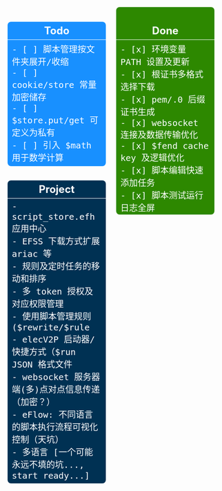 <div style="display: flex;justify-content: space-around;align-items: flex-start;box-sizing: border-box;color: white;font-size: 20px;">
<div style="width: 50%;margin: 0 12px;">
<div style="background-color: #1890ff;list-style: none;border-radius: 8px;padding: 0;margin: 0;">
<h3 style="font-size: 24px;text-align: center;border-bottom: 1px solid;color: white;padding: 6px;margin-bottom: 0;">Todo</h3>
<pre style="white-space: pre-line;word-break: break-word;margin: 0;padding: 6px 10px;text-align: left;display: flex;">
- [ ] 脚本管理按文件夹展开/收缩
- [ ] cookie/store 常量加密储存
- [ ] $store.put/get 可定义为私有
- [ ] 引入 $math 用于数学计算
</pre>
</div>
<div style="background-color: #003153;margin-top: 12px;border-radius: 8px;">
<h3 style="font-size: 24px;text-align: center;border-bottom: 1px solid;color: white;padding: 6px;margin-bottom: 0;">Project</h3>
<pre style="margin-bottom: 0;white-space: pre-line;word-break: break-word;margin: 0;padding: 6px 10px;text-align: left;display: flex;">
- script_store.efh 应用中心
- EFSS 下载方式扩展 ariac 等
- 规则及定时任务的移动和排序
- 多 token 授权及对应权限管理
- 使用脚本管理规则($rewrite/$rule
- elecV2P 启动器/快捷方式（$run JSON 格式文件
- websocket 服务器端(多)点对点信息传递（加密？）
- eFlow: 不同语言的脚本执行流程可视化控制（天坑）
- 多语言 [一个可能永远不填的坑..., start ready...]
</pre>
</div>
</div>
<div style="width: 50%;background-color: #2d8800;border-radius: 8px;margin: 0 12px; max-height: 480px; overflow: hidden auto;">
<h3 style="font-size: 24px;text-align: center;border-bottom: 1px solid;color: white;padding: 6px;margin-bottom: 0;">Done</h3>
<pre style="margin-bottom: 0;white-space: pre-line;word-break: break-word;margin: 0;padding: 6px 10px;text-align: left;display: flex;">
- [x] 环境变量 PATH 设置及更新
- [x] 根证书多格式选择下载
- [x] pem/.0 后缀证书生成
- [x] websocket 连接及数据传输优化
- [x] $fend cache key 及逻辑优化
- [x] 脚本编辑快速添加任务
- [x] 脚本测试运行日志全屏
- [x] cookie=clear 清除授权 token
- [x] addEventListener hashchange
- [x] 可设置仅 webhook 端口可访问
- [x] 增加 $request.pathname 参数
- [x] 脚本中增加默认变量 __userid
- [x] webUI 主题样式自定义
- [x] ENV 设定默认 WEBHOOK TOKEN
- [x] cookie 授权通知及记录
- [x] EFSS 文件全选快捷键
- [x] EFSS 默认不显示文件夹 node_modules
- [x] softupdate.js 默认使用 ZIP 更新
- [x] wbrun 快速运行脚本
- [x] 定时任务快捷查看脚本
- [x] webUI i18n 新建文件夹
- [x] 简单主题开发者测试
- [x] sponsors 用户ID 测试
- [x] 默认更新检测调整
- [x] 网页通知默认打开
- [x] 脚本快捷执行及日志显示优化
- [x] efh 自定义运行前后台部分
- [x] task bIsValid 函数优化
- [x] EFSS 编辑器 复制粘贴
- [x] REWRITE 订阅添加优化
- [x] 导航根据默认语言显示
- [x] 订阅任务定时自动更新
- [x] 左侧导航栏自定义显示
- [x] 脚本运行时引用外部资源提醒
- [x] minishell 子进程交互
- [x] minishell cd $home/$temp
- [x] exec 运行中子进程记录
- [x] EFSS/favend 设置合并
- [x] logHead cache
- [x] string hash/hmac
- [x] 脚本增加 $webhook 函数
- [x] TASK 列表关键字搜索过滤
- [x] efss download progress
- [x] webhook 部分返回结果 JSON 化
- [x] RULE/REWRITE 执行 efh 文件
- [x] download 自动添加后缀
- [x] SECURITY 未设置提醒
- [x] efss 远程文件下载
- [x] $axios 错误显示优化
- [x] 显示脚本最近修改日期
- [x] webUI 移动端导航栏固定
- [x] 所有 store/cookie 常量备份/导入
- [x] REWRITE 单条规则备注信息
- [x] efh $fend 前后台数据交互
- [x] webUI 页面缓存提醒优化
- [x] elecV2P 启动次数统计
- [x] favend 支持 efh 远程文件
- [X] favend JS 重构(.efh 初版)
- [x] 全局 CORS 设置
- [x] 非授权访问通知提醒
- [X] TASK 定时任务分组
- [x] MITM 跳过对图片类数据的处理
- [x] websocket 断连提醒
- [x] 首次 token 访问时生成 cookie
- [x] REWRITE 备份及订阅分组
- [x] RULES/REWRITE 规则总开关
- [x] REWRITE/MITM 规则匹配缓存
- [x] webUI 与后台版本一致性检测
- [x] TASK 部分远程 JS 更新
- [x] 当前连接客户端信息简易记录
- [X] EFSS 文件压缩/解压/重命名
- [x] $download options existskip
- [x] 远程推送 JS 时可重命名文件
- [x] access.log 更详细记录
- [x] 增加对 Buffer 类数据的处理
- [x] webhook 打开/关闭代理端口
- [x] EFSS 多文件操作
- [x] softupdate.js 异步并行下载
- [x] favend favorite 显示日期和大小
- [X] EFSS 新增文本文件编辑器
- [x] 添加 access.log 访问日志
- [x] weboskcet token 验证
- [x] 增加 $store.set 方法
- [x] EFSS 右键新建文件夹
- [x] EFSS 复制粘粘移动文件
- [x] github action 自动构建多平台 docker 镜像
- [x] table overflow 显示优化
- [x] runJS 增加 -grant 参数处理
- [x] 增加临时环境变量 $env
- [x] 通知触发 JS 优化
- [x] JS 增加 sudo 模式及 $task
- [x] 增加默认变量__taskname/__taskid
- [x] require 相关函数优化
- [x] logs 界面删除按钮
- [x] 部分对象 Proxy 化
- [x] EFSS 右键增加 pm2 运行选项
- [x] JS 默认环境变量增加 $cache
- [X] EFSS favorite&backend
- [x] TASK 批量删除/添加/暂停/开始
- [x] logs 支持多级目录
- [x] exec 远程指令优化及默认目录调整
- [x] EFSS 支持删除文件夹
- [x] JS 列表只返回 .js 结尾文件
- [x] exec -env/-timeout 参数处理优化
- [x] node 指令默认 cwd 修改为 script/JSFile
- [x] 增加 console.time/timeLog/timeEnd
- [x] 增加显示脚本内网络请求 url 的选项
- [x] eAxios 网络请求增加黑/白名单模式
- [x] @grant 增加 nodejs 兼容模式
- [x] $message 支持点击打开 url
- [x] $evui 增加 从后台关闭
- [x] efss 右键显示文件地址及目录支持 $temp
- [x] webUI 移动端显示 及 log.vue 等优化
- [x] webUI 取消 TASK 转圈动画
- [x] 单个 cookie 导出/导入
- [x] webhook 增加对后台限制 IP 的更改
- [x] webhook download 支持设置目录及文件名
- [x] webhook 增加 jsfile 获取及添加
- [x] REWRITE 订阅同时添加 MITMHOST 及 TASK
- [x] REWRITE 增加 reject 类规则 (网络请求前)
- [X] 使用 JSON 重构 Lists 数据结构
- [X] 说明文档 [1.0 基本完成，优化中...]
- [x] MITM list JSON 化
- [x] 首页增加服务器相关信息显示
- [x] 增加默认通知开关
- [x] 定时任务本地订阅导入
- [x] store/cookie 管理添加关联脚本及备注
- [x] EFSS 跳过显示部分文件夹/文件
- [x] 增加 ANYPROXY 快速关闭/打开功能
- [x] webUI 增加 elecV2P 重启/关闭按钮
- [x] task 远程 JS 更新，以及 ctrl+enter 测试
- [x] eaxios 网络代理问题修复
- [x] 本地 JS 支持多级目录
- [x] anyproxy temp cache 关闭时自动清理
- [x] download process(cb)
- [x] webhook token 初始值更改为随机
- [x] 通知触发 JS
- [x] 通知测试按钮
- [x] $feed title 开头使用 $enable$ 强制发送通知
- [x] shell 指令支持执行远程文件
- [x] $exec 增加延迟输入交互内容
- [x] $evui 增加支持插入 script
- [x] EFSS 目录支持使用 $HOME/~ 变量
- [x] 添加定时任务订阅功能
- [X] EFSS 删除文件/文件管理模块（初版完成）
- [x] 默认启动方式更改为 PM2
- [x] 增加在前端网页显示通知的功能
- [x] 优化通过 token 访问 webUI（绕过 IP 屏蔽）
- [x] 实现自定义通知
- [x] $evui 实现基础的前后端数据交互
- [x] $evui 通过脚本生成图形 UI
- [x] @grant silent/quiet
- [x] rules 301 -> 307
- [x] runJSFile Promise 化
- [x] bark 自定义服务器
- [X] 限 IP 访问后台管理页面
- [x] efss upload file test 0.1
- [x] 添加 bark/serverchan 通知
- [x] docker arm64/arm32 0.1 (test)
- [x] dockerfile.arm test
- [x] webUI logs better
- [x] context require better
- [x] context request bug fix
- [x] windows downloadfile dest bug fix
- [x] runjs addContext.rename to save
- [x] efss file info
- [x] downloadfile dest better
- [x] exec/js env -e/-c bug fix
- [x] file directory list
- [x] efss 上线
- [x] jsmanage test run js rename
- [x] exec/shell ls bug fix
- [x] feed notify better
- [x] context notify bug fix
- [x] schedule task promise finished better
- [x] add store get type random
- [x] logger alignhead & webUI better
- [x] mock js body bug fix
- [x] vm context 添加变量 __home
- [x] string.js 优化，sString/sJson
- [x] store.put type 优化
- [x] context sType bug fixed
- [x] exec callback finishflag
- [x] wbhook runjs env
- [x] 30x 重定向优化(bug fix)
- [x] utils sType Object type detect
- [x] webUI store 相关优化
- [x] store.put type a (添加内容)
- [x] store.get bug fix
- [x] Todo.md 显示优化
- [x] 添加 exec 执行日志
- [x] webhook taskadd
- [x] exec commandSetup
- [x] res.end number bug fixed
- [x] webhook runjs post rawcode
- [x] wbhook better tip
- [x] remove 1024->2048 move/tip
- [x] webUI better finally hideloading
- [x] task runjs type bug fixed
- [x] js require bug fixed
- [x] store put/get type/data
- [x] mitmhost.list save bug fixed
- [x] default useragent list
- [x] mock log bug fixed
- [x] log put subfolder bug fixed
- [x] runstatus push bug fix
- [x] JS push bug fix
- [x] file.path join->resolve
- [x] jsmanage searsh/filter js
- [x] example exec 多语言(python/sh).js
- [x] runJS return promise
- [x] ctrl+s save js
- [x] task runjs -e env
- [x] exec -e env -c cwd
- [X] (P)script, (sub)folder->JSFile/Shell(.js/.sh)
- [x] 自签证书附加 p12 格式
- [x] webhook remote JS forece downloads(rename)
- [x] script 子目录保存获取
- [x] docs Advanced.md
- [x] webUI cookie/jsmanage 优化
- [x] minishell >/space/prevent 问题
- [x] docs webhook
- [x] 定时任务 exec file.sh
- [x] rename runjs to script
- [x] minishell dispatch logic
- [x] js notify to ifttt
- [x] mock move to jsmanage
- [x] docs js/webhook 填坑
- [x] webhook put/post
- [x] runJSFile remove fs/path
- [x] utils/file.js jsfile.get/put
- [x] wbtask list.get/put/post
- [x] feed homepage set
- [x] JSTEST 0/false bug fix
- [x] webUI minishell/message 优化
- [x] 引入 cheerio, 增强 JS 对 html 的处理
- [x] config save bug fix
- [x] setting eAxios timeout/proxy/usagent
- [x] utils list.get/put
- [x] webUI message 优化/bug fix
- [X] (P)去 antd vue
- [x] a-icon component
- [x] $message 替换
- [x] log component
- [x] eAxios proxy 设置
- [x] remove a-layout
- [x] a-icon 合并
- [x] 任务日志 清空 button
- [x] myAxios 优化
- [ ] [cancelled]anyproxy 替换，使用其他库或原生代码，增强可定制性
- [x] mock request 通过内部 proxy
- [x] config 单独 js/合并
- [x] axios 封装 0.1
- [x] mock to JS
- [x] request 模拟 mock 1.0
- [x] $HOLD request reject(直接返回)
- [x] webhook taskinfo 调整
- [x] webUI remove antd menu
- [X] (P)自签证书自定义生成 1.0
- [ ] (cancelled)JS 管理定时任务 $task.add/start/stop
- [x] task run log
- [x] filter list 添加 IP-CIDR
- [ ] (cancelled)mongoDB 或者 其他 nosql 数据保存
- [X] (P)TGbot 日志删除 远程JS 任务列表
- [x] minishell onmessage
- [x] logger 优化
- [x] web UI 优化
- [x] RUNJS 相关设置
- [x] JS 运行优化
- [x] tg bot status
- [x] 取消多规则匹配
- [x] 远程 JS
- [x] $hold 添加 header(转文本编辑)
- [x] hold_label 调整
- [x] $HOLD overflow/header delete/url
- [X] (P) $HOLD. hold返回结果到前端页面进行编辑
- [x] tg bot 日志查看
- [x] $hold timeout/req
- [x] default list 添加 hold
- [x] $hold web ui/title
- [X] (P)内存使用优化 [progressing..., done.了吧..]
- [x] wbstore 统一
- [x] axios header 默认 user-agent
- [x] $hold 初测试
- [x] cfilter 优化
- [x] 任务列表 运行/总数
- [x] context req 优化
- [x] webhook start/stop task
- [x] webhook task info
- [x] logs permission denied fix
- [x] package 精简
- [x] textarea 网线
- [x] uploadjs 优化
- [x] webhook deletelogs/get status
- [x] mitm 开启/关闭 全部
- [x] webrunjs to webhook
- [x] setting homepage
- [x] websocket 断开 status 显示
- [x] JS 文件列表刷新
- [x] require './xxx'
- [x] 停止任务 出错 fixed
- [x] 初始 lists/jsfile 添加
- [x] overview jsrunstatus
- [x] $request/$response 测试运行 错误提醒
- [x] exec 编码 fix
- [x] cat/type regex
- [x] recver ready 调整
- [x] setTimeout/setInterval context
- [x] exec cross platform 简单命令转化
- [x] exec 取消 iconv 编码转换
- [x] minishell cd command 问题
- [x] websocket 单独端口取消
- [x] websocket recver readystatus
- [x] websocket reconncet ready 重载
- [x] minishell history
- [x] shell cd
- [x] websocket clientID(euid)
- [X] (P)mini shell 1.0
- [ ] lists 订阅（订个锤子，用 JS 和定时任务代替）
- [x] exec cwd
- [x] recver muti
- [x] config_port 整理
- [x] runstatus 修复
- [x] 订阅更新 单个添加
- [x] JSLISTS push 重复的问题
- [x] 说明文档前 备注更新日期和版本
- [x] logger 日志调整取消
- [x] logger 全局日志调整分离
- [x] exec stream 同步/片断 输出
- [x] exec to ondata
- [x] contextBase class 化
- [x] feed.ifttt
- [x] store delete
- [x] overview logs/feed
- [x] 服务器端 websocket 优化(setInterval)
- [x] webUI collapse/logo
- [x] context __dirname
- [x] webws 终极优化
- [x] setting.vue feed 优化
- [x] task.md(exec)
- [x] webws connecting 细节优化
- [x] webrecv 优化 基本完成
- [x] context @exec
- [x] reconnect 逻辑优化
- [x] exec task cb
- [x] js.md 说明文档(@exec/@feed 等)
- [x] feed 不更新问题
- [x] // @require  nodejs module 0.1
- [x] web websocket 分离
- [x] websocket 重连后 message 续传
- [x] 任务 exec 类型
- [X] (P)overview 显示 precess 内存使用
- [x] websocket 自动重连
- [x] websocket 延时加载问题
- [x] initdata 整理
- [x] 远程 runjs token 设置
- [X] (P)代码规范化（尽量） [done?, progressing...]
- [x] 网页添加 docs 链接
- [x] js 远程运行/token  :/runjs?token=2223sdd&fn=test.js
- [x] task time 默认值自动调整
- [x] web #tag 直达
- [x] 任务初始化 ifttt 不通知的问题
- [x] webmodule.js 拆分
- [x] 代码规范化初步（尽力了）
- [x] vue websocket 移动到最上层
- [x] 清除 logs 部分/全部
- [x] webmodules task 移动到 task
- [x] websocket 断连问题
- [x] random repeat
- [x] 定时任务 时间合理检测
- [x] mitm host 子域名通配符（*）
- [x] JS context 添加 feed 通知 $feed
- [x] feed 一定时间内（1 min）合并通知
- [x] 自动启用 rootCA 证书
- [x] JS context 分离为 module
- [x] task stat
- [x] mitm *
- [x] 任务 运行 log 返回
- [x] 客户端 websocket
- [x] logger 添加 cb(websocket)
- [x] list 更改 重载
- [x] logger level 统一管理
- [x] antd 精简
- [x] vue 分拆重构
- [x] web UI
- [x] config 配置对象
- [x] mitmhost.list
- [x] schedule repeat 无数次
- [x] 任务执行不影响原始任务数据
- [x] utils 内容整理
- [x] schedule 任务多元化
- [x] clog 前缀自定义，多参数输入  .header
- [x] clog 级别控制 .debug, .info, .error
- [x] logger 库初级
- [x] runJSFile Post/Get cb 处理
- [x] axios callback/response 处理
- [x] surger/qx $request/$response 兼容
- [x] 单个域名 对应 user-agent
- [x] rootCA 清空
- [x] js 编写 默认模板
- [x] filter.list 编辑
- [x] help 页面（延迟加载）
- [x] 设置页面 help
- [x] 保存规则下移
- [x] rule.list 编辑
- [x] 保存规则去空，去无对应 js
- [x] js 手动编写
- [x] js 内容查看管理
- [x] filter.list 生成
- [x] js 删除
- [x] menu lists （小图标）（请求信息查看/保存列表/。。。）
- [x] rule.list 订阅（更新hook)(rewrite)
- [x] js 远程下载
- [x] 根证书只同步，不上传
- [x] js 文件上传
- [x] 同步证书/清空历史已签发证书
</pre>
</div>
</div>